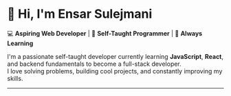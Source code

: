 # 👋 Hi, I'm Ensar Sulejmani

💻 **Aspiring Web Developer** | 🚀 **Self-Taught Programmer** | 🌱 **Always Learning**

I'm a passionate self-taught developer currently learning **JavaScript**, **React**, and backend fundamentals to become a full-stack developer.  
I love solving problems, building cool projects, and constantly improving my skills.  

---